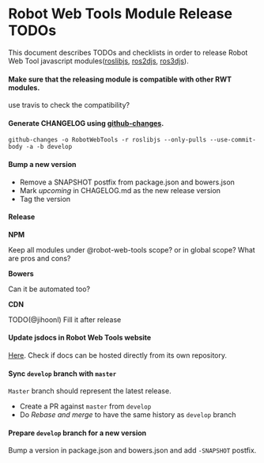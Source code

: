Robot Web Tools Module Release TODOs
====================================

This document describes TODOs and checklists in order to release
Robot Web Tool javascript modules([roslibjs](https://github.com/RobotWebTools/roslibjs), [ros2djs](https://github.com/RobotWebTools/ros2djs), [ros3djs](https://github.com/RobotWebTools/ros3djs)).

#### Make sure that the releasing module is compatible with other RWT modules.

use travis to check the compatibility?

#### Generate CHANGELOG using [github-changes](https://github.com/lalitkapoor/github-changes). 

```
github-changes -o RobotWebTools -r roslibjs --only-pulls --use-commit-body -a -b develop
```

#### Bump a new version

* Remove a SNAPSHOT postfix from package.json and bowers.json
* Mark *upcoming* in CHAGELOG.md as the new release version
* Tag the version

#### Release

**NPM**

Keep all modules under @robot-web-tools scope? or in global scope? What are pros and cons?

**Bowers**

Can it be automated too?

**CDN**

TODO(@jihoonl) Fill it after release

#### Update jsdocs in Robot Web Tools website

[Here](https://github.com/RobotWebTools/robotwebtools.github.io/tree/master/jsdoc).
Check if docs can be hosted directly from its own repository.

#### Sync `develop` branch with `master`

`Master` branch should represent the latest release. 
* Create a PR against `master` from `develop`
* Do *Rebase and merge* to have the same history as `develop` branch

#### Prepare `develop` branch for a new version

Bump a version in package.json and bowers.json and add `-SNAPSHOT` postfix.
